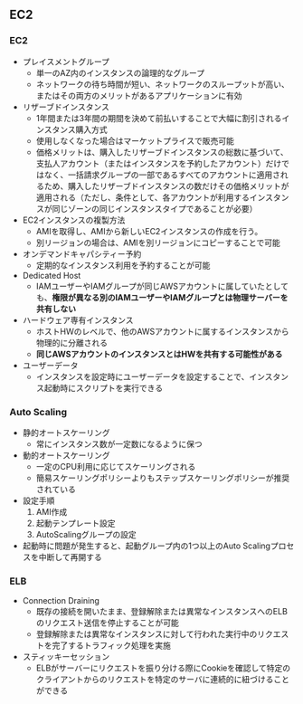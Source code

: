 ## EC2

### EC2
- プレイスメントグループ
    - 単一のAZ内のインスタンスの論理的なグループ
    - ネットワークの待ち時間が短い、ネットワークのスループットが高い、またはその両方のメリットがあるアプリケーションに有効
- リザーブドインスタンス
    - 1年間または3年間の期間を決めて前払いすることで大幅に割引されるインスタンス購入方式
    - 使用しなくなった場合はマーケットプライスで販売可能
    - 価格メリットは、購入したリザーブドインスタンスの総数に基づいて、支払人アカウント（またはインスタンスを予約したアカウント）だけではなく、一括請求グループの一部であるすべてのアカウントに適用されるため、購入したリザーブドインスタンスの数だけその価格メリットが適用される（ただし、条件として、各アカウントが利用するインスタンスが同じゾーンの同じインスタンスタイプであることが必要）
- EC2インスタンスの複製方法
    - AMIを取得し、AMIから新しいEC2インスタンスの作成を行う。
    - 別リージョンの場合は、AMIを別リージョンにコピーすることで可能
- オンデマンドキャパシティー予約
    - 定期的なインスタンス利用を予約することが可能
- Dedicated Host
    - IAMユーザーやIAMグループが同じAWSアカウントに属していたとしても、**権限が異なる別のIAMユーザーやIAMグループとは物理サーバーを共有しない**
- ハードウェア専有インスタンス
    - ホストHＷのレベルで、他のAWSアカウントに属するインスタンスから物理的に分離される
    - **同じAWSアカウントのインスタンスとはHWを共有する可能性がある**
- ユーザーデータ
    - インスタンスを設定時にユーザーデータを設定することで、インスタンス起動時にスクリプトを実行できる
### Auto Scaling
- 静的オートスケーリング
    - 常にインスタンス数が一定数になるように保つ
- 動的オートスケーリング
    - 一定のCPU利用に応じてスケーリングされる
    - 簡易スケーリングポリシーよりもステップスケーリングポリシーが推奨されている
- 設定手順
    1. AMI作成
    1. 起動テンプレート設定
    1. AutoScalingグループの設定
- 起動時に問題が発生すると、起動グループ内の1つ以上のAuto Scalingプロセスを中断して再開する
### ELB
- Connection Draining
    - 既存の接続を開いたまま、登録解除または異常なインスタンスへのELBのリクエスト送信を停止することが可能
    - 登録解除または異常なインスタンスに対して行われた実行中のリクエストを完了するトラフィック処理を実施
- スティッキーセッション
    - ELBがサーバーにリクエストを振り分ける際にCookieを確認して特定のクライアントからのリクエストを特定のサーバに連続的に紐づけることができる